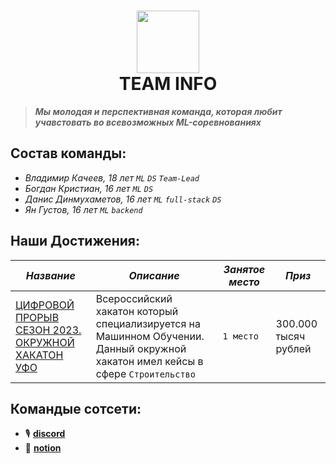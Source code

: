 <h1 align="center"><img src="https://cdn.discordapp.com/attachments/1118632878159450264/1141410270619639828/image.png" width=100/><div> </div>TEAM INFO</h1>
  
> <b>***Мы молодая и перспективная команда, которая любит учавстовать во всевозможных ML-соревнованиях***</b>

## Состав команды:

-  *Владимир Качеев, 18 лет `````ML````` `DS` `Team-Lead`*
-  *Богдан Кристиан, 16 лет  ````ML```` `DS`*
-  *Данис Динмухаметов, 16 лет  ``ML`` ``full-stack`` `DS`*
-  *Ян Густов, 16 лет `ML` `backend`*

## Наши Достижения:

| <i>Название</i> | <i>Описание</i> | <i>Занятое место</i> | <i>Приз</i> |
| --- | --- | --- | --- |
| <a href="https://hacks-ai.ru/hackathons.html?eventId=969074&caseEl=981627&tab=3">ЦИФРОВОЙ ПРОРЫВ СЕЗОН 2023. ОКРУЖНОЙ ХАКАТОН УФО</a> | Всероссийский хакатон который специализируется на Машинном Обучении. Данный окружной хакатон имел кейсы в сфере `Строительство` | `1 место` | 300.000 тысяч рублей |

## Командые сотсети:

<ul>

<li>🎙️ <a href="https://discord.gg/4sz6EEJ8"><b>discord</b></a></li>

<li>📒 <a href="https://www.notion.so/team/c7b8e233-6974-4f7f-a239-7db384143214/join"><b>notion</b></a></li>

